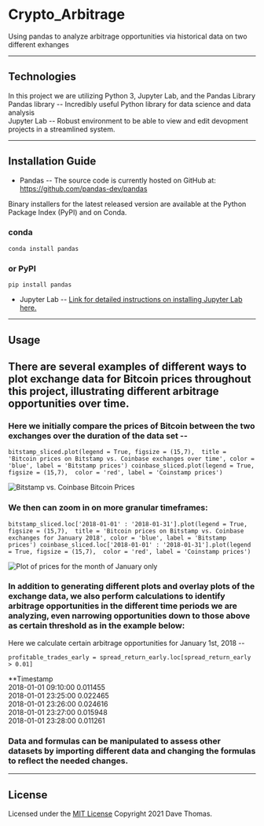 # Crypto_Arbitrage
Using pandas to analyze arbitrage opportunities via historical data on two different exhanges  

---

## Technologies

In this project we are utilizing Python 3, Jupyter Lab, and the Pandas Library  
Pandas library -- Incredibly useful Python library for data science and data analysis  
Jupyter Lab -- Robust environment to be able to view and edit devopment projects in a streamlined system.

---

## Installation Guide

* Pandas -- The source code is currently hosted on GitHub at: https://github.com/pandas-dev/pandas

Binary installers for the latest released version are available at the Python Package Index (PyPI) and on Conda.

### conda
`conda install pandas`
### or PyPI
`pip install pandas`

* Jupyter Lab -- 
    [Link for detailed instructions on installing Jupyter Lab here.](https://jupyter.org/install)



---

## Usage

## There are several examples of different ways to plot exchange data for Bitcoin prices throughout this project, illustrating different arbitrage opportunities over time.

### Here we initially compare the prices of Bitcoin between the two exchanges over the duration of the data set --  

`bitstamp_sliced.plot(legend = True, figsize = (15,7), 
                        title = 'Bitcoin prices on Bitstamp vs. Coinbase exchanges over time',
                        color = 'blue', label = 'Bitstamp prices')
coinbase_sliced.plot(legend = True, figsize = (15,7), 
                        color = 'red', label = 'Coinstamp prices')`

![Bitstamp vs. Coinbase Bitcoin Prices](./crypto_arbitrage/Resources/project_images/bitVstamp1.png)

### We then can zoom in on more granular timeframes:  

`bitstamp_sliced.loc['2018-01-01' : '2018-01-31'].plot(legend = True, figsize = (15,7), 
                        title = 'Bitcoin prices on Bitstamp vs. Coinbase exchanges for January 2018',
                        color = 'blue', label = 'Bitstamp prices')
coinbase_sliced.loc['2018-01-01' : '2018-01-31'].plot(legend = True, figsize = (15,7), 
                        color = 'red', label = 'Coinstamp prices')`

![Plot of prices for the month of January only](./crypto_arbitrage/Resources/project_images/bitVstamp_january.png)

### In addition to generating different plots and overlay plots of the exchange data, we also perform calculations to identify arbitrage opportunities in the different time periods we are analyzing, even narrowing opportunities down to those above as certain threshold as in the example below:  

Here we calculate certain arbitrage opportunities for January 1st, 2018 --  

`profitable_trades_early = spread_return_early.loc[spread_return_early > 0.01]`

**Timestamp  
2018-01-01 09:10:00    0.011455  
2018-01-01 23:25:00    0.022465  
2018-01-01 23:26:00    0.024616  
2018-01-01 23:27:00    0.015948  
2018-01-01 23:28:00    0.011261  

### Data and formulas can be manipulated to assess other datasets by importing different data and changing the formulas to reflect the needed changes.





---

## License

Licensed under the [MIT License](https://github.com/git/git-scm.com/blob/main/MIT-LICENSE.txt)  Copyright 2021 Dave Thomas.
